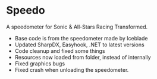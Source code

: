 # Speedo
A speedometer for Sonic &amp; All-Stars Racing Transformed.

* Base code is from the speedometer made by Iceblade
* Updated SharpDX, Easyhook, .NET to latest versions
* Code cleanup and fixed some things
* Resources now loaded from folder, instead of internally
* Fixed graphics bugs
* Fixed crash when unloading the speedometer.
